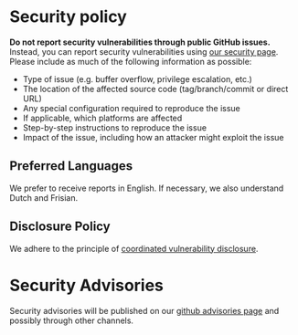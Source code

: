 Security policy
===============

**Do not report security vulnerabilities through public GitHub issues.**
Instead, you can report security vulnerabilities using [our security page].
Please include as much of the following information as possible:
 * Type of issue (e.g. buffer overflow, privilege escalation, etc.)
 * The location of the affected source code (tag/branch/commit or direct URL)
 * Any special configuration required to reproduce the issue
 * If applicable, which platforms are affected
 * Step-by-step instructions to reproduce the issue
 * Impact of the issue, including how an attacker might exploit the issue
## Preferred Languages
We prefer to receive reports in English. If necessary, we also understand Dutch and Frisian.
## Disclosure Policy
We adhere to the principle of [coordinated vulnerability disclosure].

Security Advisories
===================
Security advisories will be published on our [github advisories page] and
possibly through other channels.

[our security page]: https://github.com/trifectatechfoundation/bzip2-rs/security
[coordinated vulnerability disclosure]: https://vuls.cert.org/confluence/display/CVD/Executive+Summary
[github advisories page]: https://github.com/trifectatechfoundation/libbzip2-rs/security/advisories
